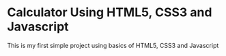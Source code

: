 # Calculator Using HTML5, CSS3 and Javascript
This is my first simple project using basics of HTML5, CSS3 and Javascript

